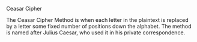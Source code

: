 Ceasar Cipher

The Ceasar Cipher Method is when each letter in the plaintext is replaced by a letter some fixed number of positions down the alphabet. The method is named after Julius Caesar, who used it in his private correspondence.

